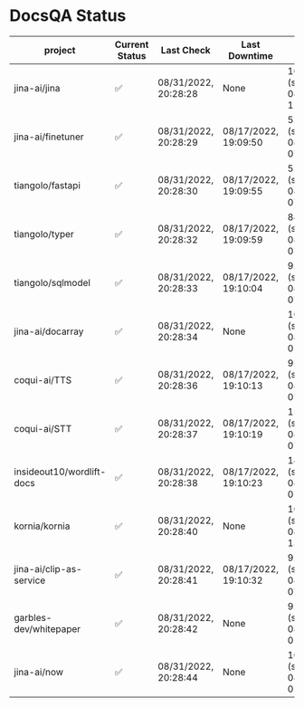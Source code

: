 # DocsQA Status

|         project         |Current Status|     Last Check     |   Last Downtime    |              % Uptime              |
|-------------------------|--------------|--------------------|--------------------|------------------------------------|
|jina-ai/jina             |✅            |08/31/2022, 20:28:28|None                |100.000 (since 08/29/2022, 11:24:14)|
|jina-ai/finetuner        |✅            |08/31/2022, 20:28:29|08/17/2022, 19:09:50|52.469 (since 08/15/2022, 07:09:42) |
|tiangolo/fastapi         |✅            |08/31/2022, 20:28:30|08/17/2022, 19:09:55|52.477 (since 08/15/2022, 07:09:42) |
|tiangolo/typer           |✅            |08/31/2022, 20:28:32|08/17/2022, 19:09:59|84.024 (since 08/15/2022, 07:09:42) |
|tiangolo/sqlmodel        |✅            |08/31/2022, 20:28:33|08/17/2022, 19:10:04|92.614 (since 08/15/2022, 07:09:42) |
|jina-ai/docarray         |✅            |08/31/2022, 20:28:34|None                |100.000 (since 08/24/2022, 01:39:12)|
|coqui-ai/TTS             |✅            |08/31/2022, 20:28:36|08/17/2022, 19:10:13|92.608 (since 08/15/2022, 07:09:42) |
|coqui-ai/STT             |✅            |08/31/2022, 20:28:37|08/17/2022, 19:10:19|159.632 (since 08/15/2022, 07:09:42)|
|insideout10/wordlift-docs|✅            |08/31/2022, 20:28:38|08/17/2022, 19:10:23|145.488 (since 08/15/2022, 07:09:42)|
|kornia/kornia            |✅            |08/31/2022, 20:28:40|None                |100.000 (since 08/30/2022, 13:49:49)|
|jina-ai/clip-as-service  |✅            |08/31/2022, 20:28:41|08/17/2022, 19:10:32|92.624 (since 08/15/2022, 07:09:42) |
|garbles-dev/whitepaper   |✅            |08/31/2022, 20:28:42|None                |92.848 (since 08/24/2022, 01:39:12) |
|jina-ai/now              |✅            |08/31/2022, 20:28:44|None                |100.000 (since 08/24/2022, 01:39:12)|
